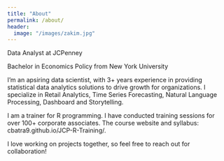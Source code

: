 ```yaml
---
title: "About"
permalink: /about/
header:
  image: "/images/zakim.jpg"
---
```


Data Analyst at JCPenney

Bachelor in Economics Policy from New York University

I’m an apsiring data scientist, with 3+ years experience in providing statistical data analytics solutions to drive growth for organizations. I specialize in Retail Analytics, Time Series Forecasting, Natural Language Processing, Dashboard and Storytelling.

I am a trainer for R programming. I have conducted training sessions for over 100+ corporate associates. The course website and syllabus:
cbatra9.github.io/JCP-R-Training/.

I love working on projects together, so feel free to reach out for collaboration!
